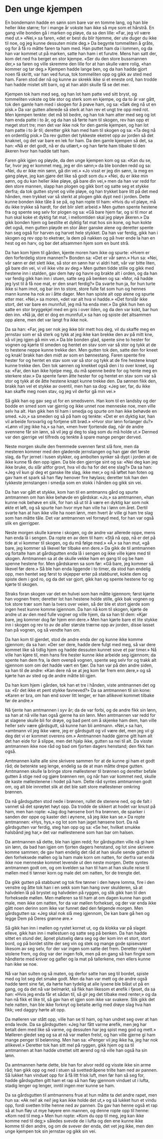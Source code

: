 # Den unge kjempen

En bondemann hadde en sønn som bare var en tomme lang, og han ble heller ikke større; for i mange år vokste han ikke så mye som et hårstrå. En gang ville bonden gå i marken og pløye, da sa den lille: «Far, jeg vil være med ut.» «Nei,» sa faren, «det er best du blir hjemme, der ute duger du ikke til noe, og jeg kunne dessuten miste deg.» Da begynte tommeliten å gråte, og for å få ro måtte faren ta ham med. Han puttet ham da i lommen, og da han var kommet ut på marken, satte han ham i et furutre. Mens han satt der, kom det ned fra berget en stor kjempe. «Ser du den store bussmannen der,» sa faren og ville skremme den lille for at han skulle være rolig, «han kommer og tar deg.» Kjempen hadde lange ben, og da han hadde gjort noen få skritt, var han ved furua, tok tommeliten opp og gikk av sted med ham. Faren stod der nå og kunne av skrekk ikke si et eneste ord, han trodde han hadde mistet sitt barn, og at han aldri skulle få se det mer.

Kjempen tok ham med seg, og han lot ham patte ved sitt bryst, og tommeliten vokste og ble stor og sterk som en kjempe, og da to år var gått, tok den gamle ham med i skogen for å prøve ham, og sa: «Søk deg nå ut en pisk.» Da var gutten allerede så sterk at han rev et ungt tre opp med rot. Men kjempen tenkte: det må bli bedre, og han tok ham atter med seg og lot ham enda patte i to år, og da han så førte ham til skogen, rev han opp et meget stort tre; men det var ikke nok for den gamle kjempen, og han lot ham patte i to år til; deretter gikk han med ham til skogen og sa: «Ta deg nå en ordentlig pisk.» Da rev gutten det tykkeste eketret opp av jorden så det knaknet, og det var bare en lek for ham. Da den gamle kjempen så det, sa han: «Nå er det godt, nå er du utlært,» og han førte ham tilbake til den åkeren hvor han hadde tatt ham.

Faren gikk igjen og pløyde, da den unge kjempen kom og sa: «Kan du se, far, hvor jeg er kommet meg, jeg er din sønn;» da ble bonden redd og sa: «Nei, du er ikke min sønn, gå din vei.» «Jo visst er jeg din sønn, la meg en gang pløye, jeg kan gjøre det like så godt som du.» «Nei, du er ikke min sønn, og du kan heller ikke pløye, gå bare din vei,» men da han var redd for den store mannen, slapp han plogen og gikk bort og satte seg et stykke derfra; da tok gutten styret og ville pløye, og han trykket bare litt på det med hånden, men trykket var så sterkt at plogen gikk dypt ned i jorden. Dette kunne bonden ikke tåle å se på, og han ropte til ham: «Hvis du vil pløye, må du ikke trykke så hardt, for det blir slett arbeid.» Men gutten spente hestene fra og spente seg selv for plogen og sa: «Gå bare hjem far, og si til mor at hun skal koke et dyktig fat mat, i mellomtiden skal jeg pløye åkeren.» Da gikk bonden hjem og bestilte et dyktig fat mat hos sin kone, og hun kokte det også, men gutten pløyde en stor åker ganske alene og deretter spente han seg også for harven og harvet hele stykket. Da han var ferdig, gikk han i skogen og rev opp to eketrær, la dem på nakken og på hver ende la han en hest og en harv, og bar det altsammen hjem som en bunt strå.

Da han kom hjem til gården, kjente moren ham ikke og spurte: «Hvem er den forferdelig store mannen?» Bonden sa: «Det er vår sønn.» Hun sa: «Nei, vår sønn er det slett ikke, så stor en sønn har vi aldri hatt, vår var bitte liten, gå bare din vei, vi vil ikke vite av deg.» Men gutten tidde stille og gikk med hestene inn i stalden, gav dem høy og havre og brakte alt i orden, og da han var ferdig gikk han inn i stuen, satte seg på benken og sa: «Mor, nå hadde jeg lyst til å få noe mat, er den snart ferdig?» Da svarte hun ja, for hun turte ikke si ham imot, og bar inn to store, store fulle fat som hun og hennes mann kunne ha nok av i åtte dager. Men han spiste alt opp alene og spurte etter mer. «Nei,» sa moren, «det var alt hva vi hadde.» «Det forslår ikke stort, det var bare en munnfull, jeg må ha enda mer.» Da gikk hun hen og satte en stor bryggekjel med en gris i over ilden, og da den var kokt, bar hun den inn. «Nå ja, det er dog en munnfull,» sa han og spiste det altsammen opp alene, men det var langt fra ikke nok.

Da sa han: «Far, jeg ser nok jeg ikke blir mett hos deg, vil du skaffe meg en jernstav som er så sterk og tykk at jeg ikke kan brekke den av på mitt kne, så vil jeg igjen gå min vei.» Da ble bonden glad, spente sine to hester for vognen og kjørte til smeden og hentet en stav som var så stor og tykk at de to hestene neppe kunne trekke den. Men gutten tok den, satte den for kneet og knak! brakk han den midt av som en bønnestang. Faren spente fire hester for og hentet en stav som var så stor og tykk at de fire hestene knapt kunne trekke den. Den tok sønnen og knekket også den i to over kneet, og sa: «Far, den kan ikke hjelpe meg, du må spenne bedre for og hente meg en sterkere stav.» Da spente faren åtte hester for og hentet en stav som var så stor og tykk at de åtte hestene knapt kunne trekke den. Da sønnen fikk den, brakk han vel et stykke av oventil, men han sa dog: «Jeg ser, far, du ikke kan skaffe meg noen stav, og jeg vil derfor gå min vei.»

Så gikk han og gav seg ut for en smedsvenn. Han kom til en landsby og der bodde en smed som var gjerrig og ikke unnet noe menneske noe, men ville selv ha alt. Han gikk hen til ham i smedja og spurte om han ikke behøvde en smed. «Jo,» sa smeden og så på ham og tenkte: «Det er en dyktig kar, han vil arbeide forsvarlig og fortjene sitt brød.» «Hvor stor lønn forlanger du?» «Lønn vil jeg ikke ha,» sa han, «men hver fjortende dag, når de andre svennene får sin lønn, så vil jeg gi deg to slag som du må holde ut.» Dermed var den gjerrige vel tilfreds og tenkte å spare mange penger derved.

Neste morgen skulle den fremmede svennen først slå fore, men da mesteren kommer med den glødende jernstangen og han gjør det første slag, da flyr jernet i tusen stykker, og ambolten synker så dypt i jorden at de ikke kunne få den opp igjen. Da ble den gjerrige sint og sa: «Nei deg kan jeg ikke bruke, du slår altfor grovt, hva vil du ha for det ene slag?» Da sa han: «Jeg vil kun gi deg et ganske lite slag, ikke mer,» og nå løftet han foten og gav ham et spark så han fløy henover fire høylass; deretter tok han den tykkeste jernstangen i smedja som en stokk i hånden og gikk sin vei.

Da han var gått et stykke, kom han til en amtmanns gård og spurte amtmannen om han ikke behøvde en gårdskar. «Jo,» sa amtmannen, «han kunne nok behøve en slik, for han så ut til å være en dyktig kar som nok økte et løft, og så spurte han hvor mye han ville ha i lønn om året. Dertil svarte han at han ikke ville ha noen lønn, men hvert år ville gi ham tre slag som han måtte tåle. Det var amtmannen vel fornøyd med, for han var også slik en gjerrigper.

Neste morgen skulle karene i skogen, og de andre var allerede oppe, mens han enda lå i sengen. Da ropte en av dem til ham: «Stå nå opp, nå er det på tide at vi kommer til skogen, og du må følge med.» «Å,» sa han mut, «gå bare, jeg kommer så likevel før tilbake enn dere.» Da gikk de til amtmannen og fortalte ham at gårdsgutten enda lå i sengen og ikke ville kjøre med til skogen. Amtmannen sa at de skulle vekke ham en gang til og be ham spenne hestene for. Men gårdskaren sa som før: «Gå bare, jeg kommer så likevel før dere.» Så ble han enda liggende i to timer, da stod han endelig opp, men hentet seg først to skjepper erter på stabburet, kokte dem og spiste dem i god ro, og da det var gjort, gikk han og spente hestene for og kjørte til skogen.

Straks foran skogen var det en hulvei som han måtte igjennom; først kjørte han vognen frem; deretter lot han hestene holde stille, gikk bak vognen og tok store trær som han la tvers over veien, så der ble et stort gjerde som ingen hest kunne komme igjennom. Da han nå kom til skogen, kjørte de andre ut av den med fulle vogner og ville hjem, da sa han til dem: «Kjør bare, jeg kommer dog før hjem enn dere.» Men han kjørte bare et lite stykke inn i skogen og rev to av de aller største trærne opp av jorden, disse lasset han på vognen, og så vendte han om.

Da han kom til gjerdet, stod de andre enda der og kunne ikke komme igjennom; da sa han: «Der ser dere, hadde dere fulgt med meg, så var dere kommet like så tidlig hjem og hadde dessuten kunnet sove et par timer.» Nå ville han kjøre til, men hans fire hester kunne ikke arbeide seg igjennom; da spente han dem fra, la dem ovenpå vognen, spente seg selv for og trakk alt igjennom som om det hadde vært en fjær. Da han var på den andre siden, sa han til de andre: «Kan dere nå se at jeg kom før frem enn dere,» og så kjørte han av sted og de andre måtte bli igjen.

Da han kom hjem i gården, tok han et tre i hånden, viste amtmannen det og sa: «Er det ikke et pent stykke favneved?» Da sa amtmannen til sin kone: «Karen er bra, om han end sover litt lenger, er han allikevel kommet tilbake før de andre.»

Nå tjente han amtmannen i syv år; da de var forbi, og de andre fikk sin lønn, sa han at nå ville han også gjerne ha sin lønn. Men amtmannen var redd for at slagene skulle bli for drøye, og bad pent om å skjenke ham dem, han ville heller selv være gårdsgutt, så kunne han bli amtmann. «Nei,» sa han, «amtmann vil jeg ikke være, jeg er gårdsgutt og vil være det, men jeg vil gi deg det vi er kommet overens om.» Amtmannen hadde gjerne gitt ham alt det han eide for å slippe, men det hjalp ikke, gutten sa nei til alt. Da visste amtmannen ikke noe råd og bad om fjorten dagers henstand; den fikk han også.

Amtmannen kalte alle sine skrivere sammen for at de kunne gi ham et godt råd; de betenkte seg lenge, endelig sa de at man måtte drepe gutten. Amtmannen skulle la bringe store møllestener til brønnen og deretter befale gutten å stige ned og gjøre brønnen ren, og når han var kommet ned, skulle de kaste møllestenene i hodet på ham. Dette råd syntes amtmannen godt om, og alt ble innrettet slik at det ble satt store møllestener omkring brønnen.

Da nå gårdsgutten stod nede i brønnen, rullet de stenene ned, og de falt i vannet så det sprøytet høyt opp. Da trodde de sikkert at hodet var knust på ham, men han ropte: «Jag dog hønsene bort fra brønnen, de sparker i sanden der oppe og kaster det i øynene, så jeg ikke kan se.» Da ropte amtmannen: «Hys, hys,» og lot som han jaget hønsene bort. Da nå gårdsgutten var ferdig, steg han opp og sa: «Se her, hvilket smukke halsbånd jeg har,» det var møllestenene som han bar om halsen.

Da amtmannen så dette, ble han igjen redd; for gårdsgutten ville nå gi ham sin lønn, da bad han igjen om fjorten dagers henstand, og lot sine skrivere komme sammen; de gav ham endelig det råd at han skulle sende gutten til den forheksede møllen og la ham male korn om natten, for derfra var enda ikke noe menneske kommet levende ut den neste morgen. Dette syntes amtmannen godt om, og om kvelden sa han til ham at han skulle reise til møllen med ti tønner korn og male det om natten, for de trengte det.

Da gikk gutten på stabburet og tok fire tønner i den høyre lomma, fire i den venstre og åtte tok han i en sekk som han hang over skulderen, så at halvdelen lå på brystet og halvdelen på ryggen, og slik gikk han til den forheksede møllen. Men mølleren sa til ham at om dagen kunne han godt male, men ikke om natten, for da var møllen forhekset, og der var enda ikke gått noen derinn som ikke var funnet død den følgende morgen. Men gårdsgutten sa: «Jeg skal nok slå meg igjennom, De kan bare gå hen og legge Dem på Deres grønne øre.»

Så gikk han inn i møllen og rystet kornet ut, og da klokka var på slaget elleve, gikk han inn i møllestuen og satte seg på benken. Da han hadde sittet en stund der, åpnet plutselig døra seg og der kom inn et stort, stort bord, og på bordet stilte der seg vin og stek og mange gode spisevarer likesom av seg selv, for der var ingen som satte det frem. Deretter rykket stolene frem, og dog var der ingen folk, men på en gang så han fingre som håndterte med kniver og gafler og la mat på tallerkene, men ellers kunne han ikke se noe.

Nå var han sulten og så maten, og derfor satte han seg til bordet, spiste med og lot seg det smake godt. Men da han var mett og de andre også hadde tømt sine fat, da hørte han tydelig at alle lysene ble blåst ut på en gang, og da det nå var belmørkt, så fikk han likesom et ørefik i fjeset, da sa han: «Hvis jeg enda får et sådan til, så gir jeg det tilbake med renter;» og da han nå fikk et like til, så gav han et igjen som ikke var svakere. Slik gikk det hele natten, han ble ikke forknyt og betalte ærlig med drøye slag hva han fikk; ved daggry hørte alt opp.

Da mølleren var stått opp, ville han se til ham, og han undret seg over at han enda levde. Da sa gårdsgutten: «Jeg har fått varme ørefik, men jeg har betalt dem med like så varme, og dessuten har jeg spist meg god og mett.» Mølleren gledet seg og sa at nå var møllen frelst, og han ville gjerne gi ham mange penger til belønning. Men han sa: «Penger vil jeg ikke ha, jeg har nok allikevel.» Deretter tok han sitt mel på ryggen, gikk hjem og sa til amtmannen at han hadde utrettet sitt ærend og nå ville han også ha sin lønn.

Da amtmannen hørte dette, ble han for alvor redd og visste ikke sin arme råd; han gikk opp og ned i stuen så svettedråpene trilte ham ned av pannen. Så lukket han vinduet opp for å få litt frisk luft, men før han så seg for, hadde gårdsgutten gitt ham et rap så han fløy gjennom vinduet ut i lufta, stadig lenger og lenger, inntil ingen mer kunne se ham.

Da sa gårdsgutten til amtmannens frue at hun måtte ta det andre rapet, men hun sa: «Ak nei! ak nei! jeg kan ikke holde det ut,» og så lukket hun et vindu opp, fordi svetten trilte henne ned av pannen. Da gav han henne også et rap så at hun fløy ut mye høyere enn mannen, og denne ropte opp til henne: «Kom ned til meg.» Men hun ropte: «Kom du opp til meg, jeg kan ikke komme ned til deg;» således svevde de i lufta og den ene kunne ikke komme til den andre, og om de svever der enda, det vet jeg ikke, men den unge kjempen tok sin jernstav og gikk sin vei.
